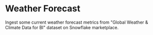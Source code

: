# Weather Forecast

Ingest some current weather forecast metrics from "Global Weather & Climate Data for BI" dataset on Snowflake marketplace.
